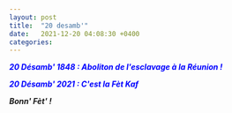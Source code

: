 ```yaml
---
layout: post
title:  "20 desamb'"
date:   2021-12-20 04:08:30 +0400
categories: 
---
```


<span style="color: blue">***20 Désamb' 1848 : Aboliton de l'esclavage à la Réunion !***</span>

<span style="color: blue">***20 Désamb' 2021 : C'est la Fèt Kaf***</span>

<span style="color: rouge">***Bonn' Fèt' !***</span>